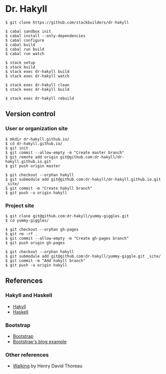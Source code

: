 # Dr. Hakyll

```
$ git clone https://github.com/stackbuilders/dr-hakyll
```

```
$ cabal sandbox init
$ cabal install --only-dependencies
$ cabal configure
$ cabal build
$ cabal run build
$ cabal run watch
```

```
$ stack setup
$ stack build
$ stack exec dr-hakyll build
$ stack exec dr-hakyll watch
```

```
$ stack exec dr-hakyll clean
$ stack exec dr-hakyll build
```

```
$ stack exec dr-hakyll rebuild
```

## Version control

### User or organization site

```
$ mkdir dr-hakyll.github.io/
$ cd dr-hakyll.github.io/
$ git init
$ git commit --allow-empty -m "Create master branch"
$ git remote add origin git@github.com:dr-hakyll/dr-hakyll.github.io.git
$ git push origin master
```

```
$ git checkout --orphan hakyll
$ git submodule add git@github.com:dr-hakyll/dr-hakyll.github.io.git _site/
$ git commit -m "Create hakyll branch"
$ git push -u origin hakyll
```

### Project site

```
$ git clone git@github.com:dr-hakyll/yummy-giggles.git
$ cd yummy-giggles/
```

```
$ git checkout --orphan gh-pages
$ git rm -rf .
$ git commit --allow-empty -m "Create gh-pages branch"
$ git push origin gh-pages
```

```
$ git checkout --orphan hakyll
$ git submodule add git@github.com:dr-hakyll/yummy-giggle.git _site/
$ git commit -m "Add hakyll branch"
$ git push -u origin hakyll
```

## References

### Hakyll and Haskell

- [Hakyll][hakyll]
- [Haskell][haskell]

[hakyll]: http://jaspervdj.be/hakyll/
[haskell]: https://www.haskell.org/

### Bootstrap

- [Bootstrap][bootstrap]
- [Bootstrap's blog example][bootstrap-blog]

[bootstrap]: http://getbootstrap.com/
[bootstrap-blog]: http://getbootstrap.com/examples/blog/

### Other references

- [Walking][walking] by Henry David Thoreau

[walking]: http://www.gutenberg.org/ebooks/1022
